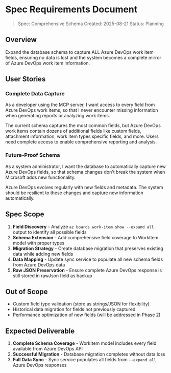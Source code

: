 # Spec Requirements Document

> Spec: Comprehensive Schema
> Created: 2025-08-21
> Status: Planning

## Overview

Expand the database schema to capture ALL Azure DevOps work item fields, ensuring no data is lost and the system becomes a complete mirror of Azure DevOps work item information.

## User Stories

### Complete Data Capture

As a developer using the MCP server, I want access to every field from Azure DevOps work items, so that I never encounter missing information when generating reports or analyzing work items.

The current schema captures the most common fields, but Azure DevOps work items contain dozens of additional fields like custom fields, attachment information, work item types specific fields, and more. Users need complete access to enable comprehensive reporting and analysis.

### Future-Proof Schema

As a system administrator, I want the database to automatically capture new Azure DevOps fields, so that schema changes don't break the system when Microsoft adds new functionality.

Azure DevOps evolves regularly with new fields and metadata. The system should be resilient to these changes and capture new information automatically.

## Spec Scope

1. **Field Discovery** - Analyze `az boards work-item show --expand all` output to identify all possible fields
2. **Schema Extension** - Add comprehensive field coverage to WorkItem model with proper types
3. **Migration Strategy** - Create database migration that preserves existing data while adding new fields
4. **Data Mapping** - Update sync service to populate all new schema fields from Azure DevOps data
5. **Raw JSON Preservation** - Ensure complete Azure DevOps response is still stored in rawJson field as backup

## Out of Scope

- Custom field type validation (store as strings/JSON for flexibility)
- Historical data migration for fields not previously captured
- Performance optimization of new fields (will be addressed in Phase 2)

## Expected Deliverable

1. **Complete Schema Coverage** - WorkItem model includes every field available from Azure DevOps API
2. **Successful Migration** - Database migration completes without data loss
3. **Full Data Sync** - Sync service populates all fields from `--expand all` Azure DevOps responses